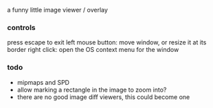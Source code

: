 a funny little image viewer / overlay

### controls

press escape to exit
left mouse button: move window, or resize it at its border
right click: open the OS context menu for the window

### todo

- mipmaps and SPD
- allow marking a rectangle in the image to zoom into?
- there are no good image diff viewers, this could become one

